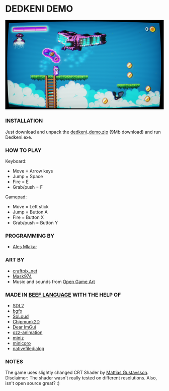 # DEDKENI DEMO
![](screenshot.jpg)


### INSTALLATION
Just download and unpack the [dedkeni_demo.zip](dedkeni_demo.zip) (9Mb download) and run Dedkeni.exe.


### HOW TO PLAY
Keyboard:
  * Move = Arrow keys
  * Jump = Space
  * Fire = E
  * Grab/push = F

Gamepad:
  * Move = Left stick
  * Jump = Button A
  * Fire = Button X
  * Grab/push = Button Y


### PROGRAMMING BY
  * [Ales Mlakar](https://twitter.com/amjazzbre)


### ART BY
  * [craftpix_net ](https://twitter.com/craftpix_net)
  * [Mask974](https://twitter.com/Mask974)
  * Music and sounds from [Open Game Art](https://opengameart.org/)


### MADE IN [BEEF LANGUAGE](https://github.com/beefytech/Beef) WITH THE HELP OF
  * [SDL2](https://github.com/libsdl-org/SDL)
  * [bgfx](https://github.com/bkaradzic/bgfx)
  * [SoLoud](https://github.com/jarikomppa/soloud)
  * [Chipmunk2D](https://github.com/slembcke/Chipmunk2D)
  * [Dear ImGui](https://github.com/ocornut/imgui)
  * [ozz-animation](https://github.com/guillaumeblanc/ozz-animation)
  * [miniz](https://github.com/richgel999/miniz)
  * [minicoro](https://github.com/edubart/minicoro)
  * [nativefiledialog](https://github.com/mlabbe/nativefiledialog.git)


### NOTES
The game uses slightly changed CRT Shader by [Mattias Gustavsson](https://twitter.com/Mattias_G). Disclaimer: The shader wasn't really tested on different resolutions.
Also, isn't open source great? :)
